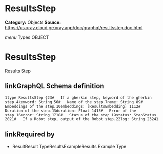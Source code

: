# ResultsStep

**Category:** Objects
**Source:** https://us.xray.cloud.getxray.app/doc/graphql/resultsstep.doc.html

*menu* Types OBJECT
 # ResultsStep
 Results Step

## linkGraphQL Schema definition
 `1type ResultsStep {23#   If a gherkin step, keyword of the gherkin step.4keyword: String 56#   Name of the step.7name: String 89#   Embeddings of the step.10embeddings: [ResultsEmbedding] 1112#   Duration of the step.13duration: Float 1415#   Error of the step.16error: String 1718#   Status of the step.19status: StepStatus 2021#   If a Robot step, output of the Robot step.22log: String 2324}`
## linkRequired by
 - ResultResult TypeResultsExampleResults Example Type
